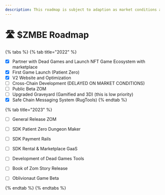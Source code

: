 ```yaml
---
description: This roadmap is subject to adaption as market conditions are always changing.
---
```


# 🛣 $ZMBE Roadmap

{% tabs %}
{% tab title="2022" %}
* [x] Partner with Dead Games and Launch NFT Game Ecosystem with marketplace
* [x] First Game Launch (Patient Zero)
* [x] V2 Website and Optimization
* [ ] Cross-Chain Development (DELAYED ON MARKET CONDITIONS)
* [ ] Public Beta ZOM
* [ ] Upgraded Graveyard (Gamified and 3D) (this is low priority)
* [x] Safe Chain Messaging System (RugTools)
{% endtab %}

{% tab title="2023" %}


* [ ] General Release ZOM
* [ ] SDK Patient Zero Dungeon Maker
* [ ] SDK Payment Rails
* [ ] SDK Rental & Marketplace GaaS
* [ ] Development of Dead Games Tools
* [ ] Book of Zom Story Release
* [ ] Oblivionaut Game Beta


{% endtab %}
{% endtabs %}



